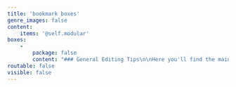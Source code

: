 ```yaml
---
title: 'bookmark boxes'
genre_images: false
content:
    items: '@self.modular'
boxes:
    -
        package: false
        content: "### General Editing Tips\n\nHere you'll find the main bookmark to help you think about different storytelling elements while you're reading. \n\n\n<a class=\"button\" href=\"/editing-bookmarks/general-bookmark/EditingBookmark_General.pdf\">Download</a>\n\n"
routable: false
visible: false
---
```


